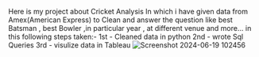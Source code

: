 Here is my project about Cricket Analysis 
In which i have given data from Amex(American Express) to Clean and answer the question like best Batsman , best Bowler ,in particular year , at different venue and more...
in this following steps taken:-
1st - Cleaned data in python 
2nd - wrote Sql Queries 
3rd - visulize data in Tableau
![Screenshot 2024-06-19 102456](https://github.com/Singhaniket1303/Data_cleaning_and_visualization_with_Tableau/assets/119403569/3cfb3054-dc40-458a-bb5b-2cc662d2dd30)

